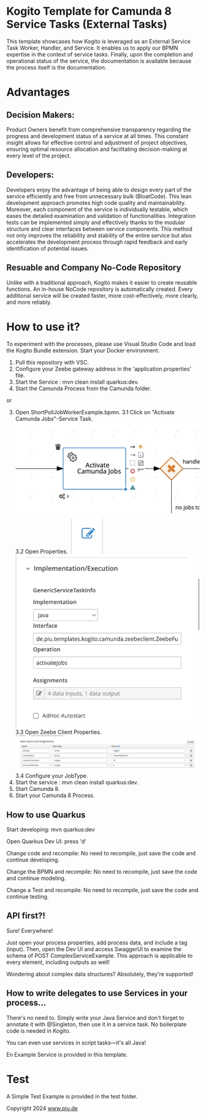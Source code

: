 # Kogito Template for Camunda 8 Service Tasks (External Tasks)

This template showcases how Kogito is leveraged as an External Service Task Worker, Handler, and Service. It enables us to apply our BPMN expertise in the context of service tasks. Finally, upon the completion and operational status of the service, the documentation is available because the process itself is the documentation.

# Advantages

## Decision Makers:
Product Owners benefit from comprehensive transparency regarding the progress and development status of a service at all times. This constant insight allows for effective control and adjustment of project objectives, ensuring optimal resource allocation and facilitating decision-making at every level of the project.

## Developers:
Developers enjoy the advantage of being able to design every part of the service efficiently and free from unnecessary bulk (BloatCode). This lean development approach promotes high code quality and maintainability. Moreover, each component of the service is individually testable, which eases the detailed examination and validation of functionalities. Integration tests can be implemented simply and effectively thanks to the modular structure and clear interfaces between service components. This method not only improves the reliability and stability of the entire service but also accelerates the development process through rapid feedback and early identification of potential issues.

## Resuable and Company No-Code Repository

Unlike with a traditional approach, Kogito makes it easier to create reusable functions. An in-house NoCode repository is automatically created. Every additional service will be created faster, more cost-effectively, more clearly, and more reliably.

# How to use it?

To experiment with the processes, please use Visual Studio Code and load the Kogito Bundle extension. 
Start your Docker environment.

1. Pull this repository with VSC.
2. Configure your Zeebe gateway address in the 'application.properties' file.
3. Start the Service : mvn clean install quarkus:dev.
4. Start the Camunda Process from the Camunda folder.

or

3. Open ShortPollJobWorkerExample.bpmn.
    3.1 Click on "Activate Camunda Jobs"-Service Task.
    ![ServiceTask](docs/images/ServiceTask.png)
    3.2 Open Properties.
    ![ServiceTask](docs/images/EditServiceTask.png)
    ![ServiceTask](docs/images/EditServiceTask2.png)
    3.3 Open Zeebe Client Properties.
    ![Zeebe Client Properties](docs/images/EditJobHandlerProperies.png)
    3.4 Configure your JobType.
5. Start the service : mvn clean install quarkus:dev.
6. Start Camunda 8.
7. Start your Camunda 8 Process.

## How to use Quarkus

Start developing:
mvn quarkus:dev

Open Quarkus Dev UI:
press 'd'

Change code and recompile:
No need to recompile, just save the code and continue developing.

Change the BPMN and recompile:
No need to recompile, just save the code and continue modeling.

Change a Test and recompile:
No need to recompile, just save the code and continue testing.

## API first?!

Sure! Everywhere!

Just open your process properties, add process data, and include a tag (input). Then, open the Dev UI and access SwaggerUI to examine the schema of POST ComplexServiceExample. This approach is applicable to every element, including outputs as well!

Wondering about complex data structures? Absolutely, they're supported!

## How to write delegates to use Services in your process...

There's no need to. Simply write your Java Service and don't forget to annotate it with @Singleton, then use it in a service task. No boilerplate code is needed in Kogito.

You can even use services in script tasks—it's all Java!

En Example Service is provided in this template.

# Test
A Simple Test Example is provided in the test folder. 

Copyright 2024 www.piu.de